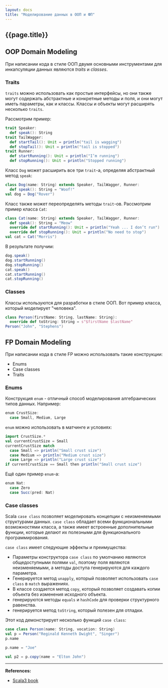 ```yaml
---
layout: docs
title: "Моделирование данных в ООП и ФП"
---
```


## {{page.title}}

## OOP Domain Modeling

При написании кода в стиле ООП двумя основными инструментами для инкапсуляции данных являются _traits_ и _classes_.

### Traits

`traits` можно использовать как простые интерфейсы, но они также могут содержать абстрактные и конкретные методы и поля, 
и они могут иметь параметры, как и классы. 
Классы и объекты могут расширять несколько `traits`.

Рассмотрим пример:

```scala mdoc
trait Speaker:
  def speak(): String
trait TailWagger:
  def startTail(): Unit = println("tail is wagging")
  def stopTail(): Unit = println("tail is stopped")
trait Runner:
  def startRunning(): Unit = println("I’m running")
  def stopRunning(): Unit = println("Stopped running") 
```

Класс `Dog` может расширить все три `trait`-а, определяя абстрактный метод `speak`:

```scala mdoc:silent
class Dog(name: String) extends Speaker, TailWagger, Runner:
  def speak(): String = "Woof!"
val dog = Dog("Rover")  
```

Класс также может переопределять методы `trait`-ов. Рассмотрим пример класса `Cat`:

```scala mdoc:silent
class Cat(name: String) extends Speaker, TailWagger, Runner:
  def speak(): String = "Meow"
  override def startRunning(): Unit = println("Yeah ... I don’t run")
  override def stopRunning(): Unit = println("No need to stop")
val cat = Cat("Morris")  
```

В результате получим:

```scala mdoc
dog.speak()
dog.startRunning()
dog.stopRunning()
cat.speak()
cat.startRunning()      
cat.stopRunning()    
```


### Classes

Классы используются для разработки в стиле ООП. Вот пример класса, который моделирует "человека". 

```scala mdoc
class Person(firstName: String, lastName: String):
  override def toString: String = s"$firstName $lastName"
Person("John", "Stephens")
```

## FP Domain Modeling

При написании кода в стиле FP можно использовать такие конструкции:
- Enums
- Case classes
- Traits

### Enums

Конструкция `enum` - отличный способ моделирования алгебраических типов данных. Например:

```scala mdoc
enum CrustSize:
  case Small, Medium, Large
```

`enum` можно использовать в матчинге и условиях:

```scala mdoc
import CrustSize.*
val currentCrustSize = Small
currentCrustSize match
  case Small => println("Small crust size")
  case Medium => println("Medium crust size")
  case Large => println("Large crust size")
if currentCrustSize == Small then println("Small crust size")
```

Ещё один пример `enum`-а:

```scala mdoc
enum Nat:
  case Zero
  case Succ(pred: Nat)
```

### Case classes

Scala `case class` позволяет моделировать концепции с неизменяемыми структурами данных.
`case class` обладает всеми функциональными возможностями класса, 
а также имеет встроенные дополнительные функции, которые делают их полезными для функционального программирования. 

`case class` имеет следующие эффекты и преимущества:
- Параметры конструктора `case class` по умолчанию являются общедоступными полями `val`, поэтому поля являются неизменяемыми, а методы доступа генерируются для каждого параметра.
- Генерируется метод `unapply`, который позволяет использовать `case class` в `match` выражениях.
- В классе создается метод `copy`, который позволяет создавать копии объекта без изменения исходного объекта.
- генерируются методы `equals` и `hashCode` для проверки структурного равенства.
- генерируется метод `toString`, который полезен для отладки.

Этот код демонстрирует несколько функций `case class`:

```scala mdoc:reset
case class Person(name: String, vocation: String)
val p = Person("Reginald Kenneth Dwight", "Singer")
p.name
```
```scala mdoc:fail
p.name = "Joe"
```
```scala mdoc
val p2 = p.copy(name = "Elton John")
```

---

**References:**
- [Scala3 book](https://docs.scala-lang.org/scala3/book/taste-modeling.html)
